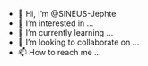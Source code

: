 - 👋 Hi, I’m @SINEUS-Jephte
- 👀 I’m interested in ...
- 🌱 I’m currently learning ...
- 💞️ I’m looking to collaborate on ...
- 📫 How to reach me ...

<!---
SINEUS-Jephte/SINEUS-Jephte is a ✨ special ✨ repository because its `README.md` (this file) appears on your GitHub profile.
You can click the Preview link to take a look at your changes.
--->

